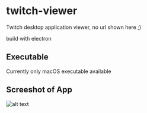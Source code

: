# twitch-viewer
Twitch desktop application viewer, no url shown here ;)

build with electron

## Executable
Currently only macOS executable available

## Screeshot of App

![alt text](https://raw.githubusercontent.com/z430/twitch-viewer/master/build/app_sreenshot.png)
